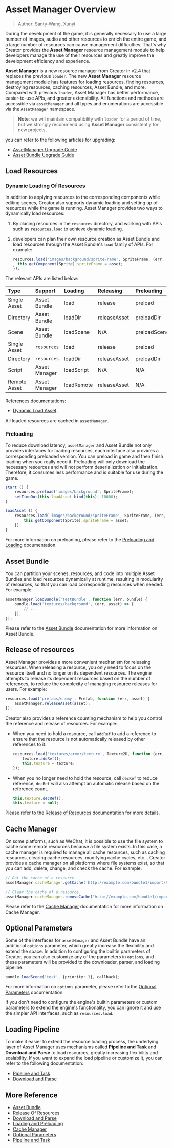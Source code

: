 # Asset Manager Overview

> Author: Santy-Wang, Xunyi

During the development of the game, it is generally necessary to use a large number of images, audio and other resources to enrich the entire game, and a large number of resources can cause management difficulties. That's why Creator provides the **Asset Manager** resource management module to help developers manage the use of their resources and greatly improve the development efficiency and experience.

**Asset Manager** is a new resource manager from Creator in v2.4 that replaces the previous `loader`. The new **Asset Manager** resource management module has features for loading resources, finding resources, destroying resources, caching resources, Asset Bundle, and more. Compared with previous `loader`, Asset Manager has better performance, easier-to-use APIs, and greater extensibility. All functions and methods are accessible via `assetManager` and all types and enumerations are accessible via the `AssetManager` namespace.

> **Note**: we will maintain compatibility with `loader` for a period of time, but we strongly recommend using **Asset Manager** consistently for new projects.

you can refer to the following articles for upgrading:
- [AssetManager Upgrade Guide](asset-manager-upgrade-guide.md)
- [Asset Bundle Upgrade Guide](subpackage-upgrade-guide.md)

## Load Resources

### Dynamic Loading Of Resources

In addition to applying resources to the corresponding components while editing scenes, Creator also supports dynamic loading and setting up of resources while the game is running. Asset Manager provides two ways to dynamically load resources:

1. By placing resources in the `resources` directory, and working with APIs such as `resources.load` to achieve dynamic loading.
2. developers can plan their own resource creation as Asset Bundle and load resources through the Asset Bundle's `load` family of APIs. For example:

    ```typescript
    resources.load('images/background/spriteFrame', SpriteFrame, (err, asset) => {
      this.getComponent(Sprite).spriteFrame = asset;
    });
    ```

The relevant APIs are listed below:

| Type | Support | Loading | Releasing | Preloading | Querying | Search |
| :-- | :-- | :-- | :-- | :-- | :-- |:-- |
| Single Asset | Asset Bundle   | load       | release      | preload      | get | getInfoWithPath |
| Directory    | Asset Bundle   | loadDir    | releaseAsset | preloadDir   | N/A | getDirWithPath  |
| Scene        | Asset Bundle   | loadScene  | N/A          | preloadScene | N/A | getSceneInfo    |
| Single Asset | `resources` | load       | release      | preload      | get | getInfoWithPath |
| Directory    | `resources` | loadDir    | releaseAsset | preloadDir   | N/A | getDirWithPath  |
| Script       | Asset Manager  | loadScript | N/A          | N/A          | N/A | N/A             |
| Remote Asset | Asset Manager  | loadRemote | releaseAsset | N/A          | N/A | N/A             |

References documentations:

- [Dynamic Load Asset](dynamic-load-resources.md)

All loaded resources are cached in `assetManager`.

### Preloading

To reduce download latency, `assetManager` and Asset Bundle not only provides interfaces for loading resources, each interface also provides a corresponding preloaded version. You can preload in game and then finish loading when you really need it. Preloading will only download the necessary resources and will not perform deserialization or initialization. Therefore, it consumes less performance and is suitable for use during the game.

```typescript
start () {
    resources.preload('images/background', SpriteFrame);
    setTimeOut(this.loadAsset.bind(this), 10000);
}

loadAsset () {
    resources.load('images/background/spriteFrame', SpriteFrame, (err, asset) => {
        this.getComponent(Sprite).spriteFrame = asset;
    });
}
```

For more information on preloading, please refer to the [Preloading and Loading](preload-load.md) documentation.

## Asset Bundle

You can partition your scenes, resources, and code into multiple Asset Bundles and load resources dynamically at runtime, resulting in modularity of resources, so that you can load corresponding resources when needed. For example:

```typescript
assetManager.loadBundle('testBundle', function (err, bundle) {
    bundle.load('textures/background', (err, asset) => {
        // ...
    });
});
```

Please refer to the [Asset Bundle](bundle.md) documentation for more information on Asset Bundle.

## Release of resources

Asset Manager provides a more convenient mechanism for releasing resources. When releasing a resource, you only need to focus on the resource itself and no longer on its dependent resources. The engine attempts to release its dependent resources based on the number of references, to reduce the complexity of managing resource releases for users. For example:

```typescript
resources.load('prefabs/enemy', Prefab, function (err, asset) {
    assetManager.releaseAsset(asset);
});
```

Creator also provides a reference counting mechanism to help you control the reference and release of resources. For example:

- When you need to hold a resource, call `addRef` to add a reference to ensure that the resource is not automatically released by other references to it.

  ```typescript
  resources.load('textures/armor/texture', Texture2D, function (err, texture) {
      texture.addRef();
      this.texture = texture;
  });
  ```

- When you no longer need to hold the resource, call `decRef` to reduce reference, `decRef` will also attempt an automatic release based on the reference count.

  ```typescript
  this.texture.decRef();
  this.texture = null;
  ```

Please refer to the [Release of Resources](release-manager.md) documentation for more details.

## Cache Manager

On some platforms, such as WeChat, it is possible to use the file system to cache some remote resources because a file system exists. In this case, a cache manager is required to manage all cache resources, such as caching resources, clearing cache resources, modifying cache cycles, etc. . Creator provides a cache manager on all platforms where file systems exist, so that you can add, delete, change, and check the cache. For example:

```typescript
// Get the cache of a resource.
assetManager.cacheManager.getCache('http://example.com/bundle1/import/9a/9aswe123-dsqw-12xe-123xqawe12.json');

// Clear the cache of a resource.
assetManager.cacheManager.removeCache('http://example.com/bundle1/import/9a/9aswe123-dsqw-12xe-123xqawe12.json');
```

Please refer to the [Cache Manager](cache-manager.md) documentation for more information on Cache Manager.

## Optional Parameters

Some of the interfaces for `assetManager` and Asset Bundle have an additional `options` parameter, which greatly increase the flexibility and extend the space. In addition to configuring the builtin parameters of Creator, you can also customize any of the parameters in `options`, and these parameters will be provided to the downloader, parser, and loading pipeline.

```typescript
bundle.loadScene('test', {priority: 3}, callback);
```

For more information on `options` parameter, please refer to the [Optional Parameters](options.md) documentation.

If you don't need to configure the engine's builtin parameters or custom parameters to extend the engine's functionality, you can ignore it and use the simpler API interfaces, such as `resources.load`.

## Loading Pipeline

To make it easier to extend the resource loading process, the underlying layer of Asset Manager uses mechanisms called **Pipeline and Task** and **Download and Parse** to load resources, greatly increasing flexibility and scalability. If you want to expand the load pipeline or customize it, you can refer to the following documentation:

- [Pipeline and Task](pipeline-task.md)
- [Download and Parse](downloader-parser.md)

## More Reference

- [Asset Bundle](bundle.md)
- [Release Of Resources](release-manager.md)
- [Download and Parse](downloader-parser.md)
- [Loading and Preloading](preload-load.md)
- [Cache Manager](cache-manager.md)
- [Optional Parameters](options.md)
- [Pipeline and Task](pipeline-task.md)
